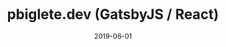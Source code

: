 ---
title: "pbiglete.dev (GatsbyJS / React)"
date: "2019-06-01"
datelocation: "June 2019 - Present | San Diego, CA"
description: "My Personal Website / Portfolio"
---